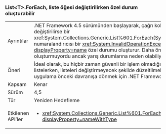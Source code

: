 ### <a name="listlttgtforeach-can-throw-exception-when-modifying-list-item"></a>List&lt;T&gt;.ForEach, liste öğesi değiştirilirken özel durum oluşturabilir

|   |   |
|---|---|
|Ayrıntılar|.NET Framework 4.5 sürümünden başlayarak, çağrı koleksiyonundaki bir öğe değiştirilirse bir <xref:System.Collections.Generic.List%601.ForEach(System.Action{%600})> numaralandırıcısı bir <xref:System.InvalidOperationException?displayProperty=name> özel durumu oluşturur. Daha önceden, bu bir özel durum oluşturmuyordu ancak yarış durumlarına neden olabiliyordu.|
|Öneri|İdeal olarak, bu hiçbir zaman güvenli bir işlem olmadığından kod, liste öğelerini listelerken, listeleri değiştirmeyecek şekilde düzeltilmelidir. Bununla birlikte, bir uygulama önceki davranışa dönmek için .NET Framework 4.0’ı hedefleyebilir.|
|Kapsam|Kenar|
|Sürüm|4,5|
|Tür|Yeniden Hedefleme|
|Etkilenen API’ler|<ul><li><xref:System.Collections.Generic.List%601.ForEach(System.Action{%600})?displayProperty=nameWithType></li></ul>|

